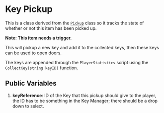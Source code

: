 # Key Pickup

This is a class derived from the [`Pickup`](../pickups/Pickup.md) class so it tracks the state of whether or not this item has been picked up.

**Note: This item needs a trigger.**

This will pickup a new key and add it to the collected keys, then these keys can be used to open doors.

The keys are appended through the `PlayerStatistics` script using the `CollectKey(string keyID)` function.

## Public Variables

1. **keyReference**: ID of the Key that this pickup should give to the player, the ID has to be something in the Key Manager; there should be a drop down to select.
